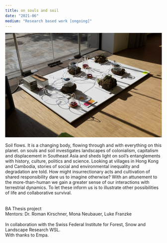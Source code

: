 ```yaml
---
title: on souls and soil 
date: "2021-06"
medium: "Research based work [ongoing]"
---
```

<div class="full">

![Exhibition view at Ars Electronica 2021. Photo: Tom Mesic](./osas.jpg)

</div>
Soil flows. It is a changing body, flowing through and with everything on this planet. 
on souls and soil investigates landscapes of colonialism, capitalism and displacement in Southeast Asia and sheds light on soil’s entanglements with history, culture, politics and science. Looking at villages in Hong Kong and Cambodia, stories of social and environmental inequality and degradation are told. How might insurrectionary acts and cultivation of shared responsibility dare us to imagine otherwise?
With an attunement to the more-than-human we gain a greater sense of our interactions with terrestrial dynamics. To let these inform us is to illustrate other possibilities of life and collaborative survival.
<br>
<br>
<br>
BA Thesis project
<br>
Mentors: Dr. Roman Kirschner, Mona Neubauer, Luke Franzke
<br>
<br>
In collaboration with the Swiss Federal Institute for Forest, Snow and Landscape Research WSL.
<br>
With thanks to Empa.